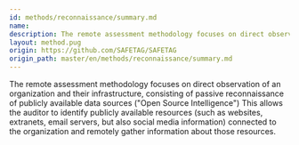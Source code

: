 ```yaml
---
id: methods/reconnaissance/summary.md
name: 
description: The remote assessment methodology focuses on direct observation of an organization and their infrastructure, consisting of passive reconnaissance of publicly available data sources (Open Source Intelligence) This allows the auditor to...
layout: method.pug
origin: https://github.com/SAFETAG/SAFETAG
origin_path: master/en/methods/reconnaissance/summary.md
---
```

The remote assessment methodology focuses on direct observation of an organization and their infrastructure, consisting of passive reconnaissance of publicly available data sources ("Open Source Intelligence") This allows the auditor to identify publicly available resources (such as websites, extranets, email servers, but also social media information) connected to the organization and remotely gather information about those resources.


